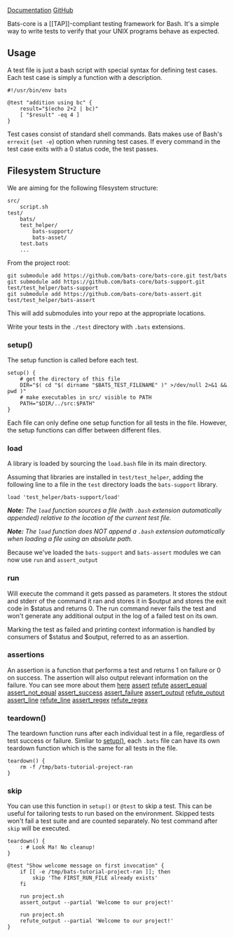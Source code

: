 [Documentation](https://bats-core.readthedocs.io/en/stable/)
[GitHub](https://github.com/bats-core/bats-core)

Bats-core is a [[TAP]]-compliant testing framework for Bash. It's a simple way to write tests to verify that your UNIX programs behave as expected.

## Usage
A test file is just a bash script with special syntax for defining test cases. Each test case is simply a function with a description.

```shell
#!/usr/bin/env bats

@test "addition using bc" {
	result="$(echo 2+2 | bc)"
	[ "$result" -eq 4 ]
}
```

Test cases consist of standard shell commands. Bats makes use of Bash's `errexit` (`set -e`) option when running test cases. If every command in the test case exits with a 0 status code, the test passes. 

## Filesystem Structure
We are aiming for the following filesystem structure:
```
src/
	script.sh
test/
	bats/
	test_helper/
		bats-support/
		bats-asset/
	test.bats
	...
```

From the project root:
```shell
git submodule add https://github.com/bats-core/bats-core.git test/bats
git submodule add https://github.com/bats-core/bats-support.git test/test_helper/bats-support
git submodule add https://github.com/bats-core/bats-assert.git test/test_helper/bats-assert
```

This will add submodules into your repo at the appropriate locations.

Write your tests in the `./test` directory with `.bats` extensions. 

### setup()
The setup function is called before each test. 

```shell
setup() {
	# get the directory of this file
	DIR="$( cd "$( dirname "$BATS_TEST_FILENAME" )" >/dev/null 2>&1 && pwd )"
    # make executables in src/ visible to PATH
    PATH="$DIR/../src:$PATH"
}
```

Each file can only define one setup function for all tests in the file. However, the setup functions can differ between different files. 

### load
A library is loaded by sourcing the `load.bash` file in its main directory.

Assuming that libraries are installed in `test/test_helper`, adding the following line to a file in the `test` directory loads the `bats-support` library.

```shell
load 'test_helper/bats-support/load'
```

_**Note:** The `load` function sources a file (with `.bash` extension automatically appended) relative to the location of the current test file._

_**Note:** The `load` function does NOT append a `.bash` extension automatically when loading a file using an absolute path._

Because we've loaded the `bats-support` and `bats-assert` modules we can now use `run` and `assert_output`

### run
Will execute the command it gets passed as parameters. It stores the stdout and stderr of the command it ran and stores it in $output and stores the exit code in $status and returns 0. The run command never fails the test and won't generate any additional output in the log of a failed test on its own. 

Marking the test as failed and printing context information is handled by consumers of $status and $output, referred to as an assertion.

### assertions
An assertion is a function that performs a test and returns 1 on failure or 0 on success. The assertion will also output relevant information on the failure. You can see more about them [here](https://github.com/bats-core/bats-assert)
[assert](https://github.com/bats-core/bats-assert#assert)
[refute](https://github.com/bats-core/bats-assert#refute)
[assert_equal](https://github.com/bats-core/bats-assert#assert_equal)
[assert_not_equal](https://github.com/bats-core/bats-assert#assert_not_equal)
[assert_success](https://github.com/bats-core/bats-assert#assert_success)
[assert_failure](https://github.com/bats-core/bats-assert#assert_failure)
[assert_output](https://github.com/bats-core/bats-assert#assert_output)
[refute_output](https://github.com/bats-core/bats-assert#refute_output)
[assert_line](https://github.com/bats-core/bats-assert#assert_line)
[refute_line](https://github.com/bats-core/bats-assert#refute_line)
[assert_regex](https://github.com/bats-core/bats-assert#assert_regex)
[refute_regex](https://github.com/bats-core/bats-assert#refute_regex)

### teardown()
The teardown function runs after each individual test in a file, regardless of test success or failure. Simliar to [setup()](#setup()), each `.bats` file can have its own teardown function which is the same for all tests in the file. 

```shell
teardown() {
	rm -f /tmp/bats-tutorial-project-ran
}
```

### skip
You can use this function in `setup()` or `@test` to skip a test. This can be useful for tailoring tests to run based on the environment. Skipped tests won't fail a test suite and are counted separately. No test command after `skip` will be executed. 

```shell
teardown() {
    : # Look Ma! No cleanup!
}

@test "Show welcome message on first invocation" {
    if [[ -e /tmp/bats-tutorial-project-ran ]]; then
        skip 'The FIRST_RUN_FILE already exists'
    fi

    run project.sh
    assert_output --partial 'Welcome to our project!'

    run project.sh
    refute_output --partial 'Welcome to our project!'
}
```

